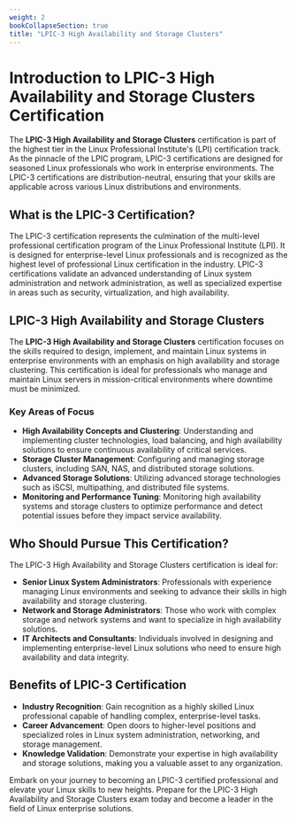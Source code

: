 ```yaml
---
weight: 2
bookCollapseSection: true
title: "LPIC-3 High Availability and Storage Clusters"
---
```


# Introduction to LPIC-3 High Availability and Storage Clusters Certification

The **LPIC-3 High Availability and Storage Clusters** certification is part of the highest tier in the Linux Professional Institute's (LPI) certification track. As the pinnacle of the LPIC program, LPIC-3 certifications are designed for seasoned Linux professionals who work in enterprise environments. The LPIC-3 certifications are distribution-neutral, ensuring that your skills are applicable across various Linux distributions and environments.

## What is the LPIC-3 Certification?

The LPIC-3 certification represents the culmination of the multi-level professional certification program of the Linux Professional Institute (LPI). It is designed for enterprise-level Linux professionals and is recognized as the highest level of professional Linux certification in the industry. LPIC-3 certifications validate an advanced understanding of Linux system administration and network administration, as well as specialized expertise in areas such as security, virtualization, and high availability.

## LPIC-3 High Availability and Storage Clusters

The **LPIC-3 High Availability and Storage Clusters** certification focuses on the skills required to design, implement, and maintain Linux systems in enterprise environments with an emphasis on high availability and storage clustering. This certification is ideal for professionals who manage and maintain Linux servers in mission-critical environments where downtime must be minimized.

### Key Areas of Focus

- **High Availability Concepts and Clustering**: Understanding and implementing cluster technologies, load balancing, and high availability solutions to ensure continuous availability of critical services.
- **Storage Cluster Management**: Configuring and managing storage clusters, including SAN, NAS, and distributed storage solutions.
- **Advanced Storage Solutions**: Utilizing advanced storage technologies such as iSCSI, multipathing, and distributed file systems.
- **Monitoring and Performance Tuning**: Monitoring high availability systems and storage clusters to optimize performance and detect potential issues before they impact service availability.

## Who Should Pursue This Certification?

The LPIC-3 High Availability and Storage Clusters certification is ideal for:

- **Senior Linux System Administrators**: Professionals with experience managing Linux environments and seeking to advance their skills in high availability and storage clustering.
- **Network and Storage Administrators**: Those who work with complex storage and network systems and want to specialize in high availability solutions.
- **IT Architects and Consultants**: Individuals involved in designing and implementing enterprise-level Linux solutions who need to ensure high availability and data integrity.

## Benefits of LPIC-3 Certification

- **Industry Recognition**: Gain recognition as a highly skilled Linux professional capable of handling complex, enterprise-level tasks.
- **Career Advancement**: Open doors to higher-level positions and specialized roles in Linux system administration, networking, and storage management.
- **Knowledge Validation**: Demonstrate your expertise in high availability and storage solutions, making you a valuable asset to any organization.

Embark on your journey to becoming an LPIC-3 certified professional and elevate your Linux skills to new heights. Prepare for the LPIC-3 High Availability and Storage Clusters exam today and become a leader in the field of Linux enterprise solutions.

